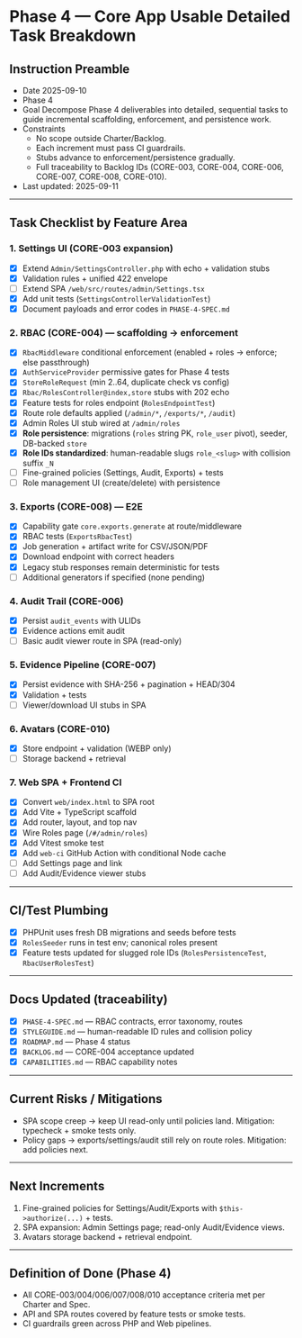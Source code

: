 # Phase 4 — Core App Usable Detailed Task Breakdown

## Instruction Preamble
- Date 2025-09-10
- Phase 4
- Goal Decompose Phase 4 deliverables into detailed, sequential tasks to guide incremental scaffolding, enforcement, and persistence work.
- Constraints
  - No scope outside Charter/Backlog.
  - Each increment must pass CI guardrails.
  - Stubs advance to enforcement/persistence gradually.
  - Full traceability to Backlog IDs (CORE-003, CORE-004, CORE-006, CORE-007, CORE-008, CORE-010).
- Last updated: 2025-09-11

---

## Task Checklist by Feature Area

### 1. Settings UI (CORE-003 expansion)
- [x] Extend `Admin/SettingsController.php` with echo + validation stubs
- [x] Validation rules + unified 422 envelope
- [ ] Extend SPA `/web/src/routes/admin/Settings.tsx`
- [x] Add unit tests (`SettingsControllerValidationTest`)
- [x] Document payloads and error codes in `PHASE-4-SPEC.md`

### 2. RBAC (CORE-004) — scaffolding → enforcement
- [x] `RbacMiddleware` conditional enforcement (enabled + roles → enforce; else passthrough)
- [x] `AuthServiceProvider` permissive gates for Phase 4 tests
- [x] `StoreRoleRequest` (min 2..64, duplicate check vs config)
- [x] `Rbac/RolesController@index,store` stubs with 202 echo
- [x] Feature tests for roles endpoint (`RolesEndpointTest`)
- [x] Route role defaults applied (`/admin/*`, `/exports/*`, `/audit`)
- [x] Admin Roles UI stub wired at `/admin/roles`
- [x] **Role persistence**: migrations (`roles` string PK, `role_user` pivot), seeder, DB-backed `store`
- [x] **Role IDs standardized**: human-readable slugs `role_<slug>` with collision suffix `_N`
- [ ] Fine-grained policies (Settings, Audit, Exports) + tests
- [ ] Role management UI (create/delete) with persistence

### 3. Exports (CORE-008) — E2E
- [x] Capability gate `core.exports.generate` at route/middleware
- [x] RBAC tests (`ExportsRbacTest`)
- [x] Job generation + artifact write for CSV/JSON/PDF
- [x] Download endpoint with correct headers
- [x] Legacy stub responses remain deterministic for tests
- [ ] Additional generators if specified (none pending)

### 4. Audit Trail (CORE-006)
- [x] Persist `audit_events` with ULIDs
- [x] Evidence actions emit audit
- [ ] Basic audit viewer route in SPA (read-only)

### 5. Evidence Pipeline (CORE-007)
- [x] Persist evidence with SHA-256 + pagination + HEAD/304
- [x] Validation + tests
- [ ] Viewer/download UI stubs in SPA

### 6. Avatars (CORE-010)
- [x] Store endpoint + validation (WEBP only)
- [ ] Storage backend + retrieval

### 7. Web SPA + Frontend CI
- [x] Convert `web/index.html` to SPA root
- [x] Add Vite + TypeScript scaffold
- [x] Add router, layout, and top nav
- [x] Wire Roles page (`/#/admin/roles`)
- [x] Add Vitest smoke test
- [x] Add `web-ci` GitHub Action with conditional Node cache
- [ ] Add Settings page and link
- [ ] Add Audit/Evidence viewer stubs

---

## CI/Test Plumbing
- [x] PHPUnit uses fresh DB migrations and seeds before tests
- [x] `RolesSeeder` runs in test env; canonical roles present
- [x] Feature tests updated for slugged role IDs (`RolesPersistenceTest`, `RbacUserRolesTest`)

---

## Docs Updated (traceability)
- [x] `PHASE-4-SPEC.md` — RBAC contracts, error taxonomy, routes
- [x] `STYLEGUIDE.md` — human-readable ID rules and collision policy
- [x] `ROADMAP.md` — Phase 4 status
- [x] `BACKLOG.md` — CORE-004 acceptance updated
- [x] `CAPABILITIES.md` — RBAC capability notes

---

## Current Risks / Mitigations
- SPA scope creep → keep UI read-only until policies land. Mitigation: typecheck + smoke tests only.
- Policy gaps → exports/settings/audit still rely on route roles. Mitigation: add policies next.

---

## Next Increments
1) Fine-grained policies for Settings/Audit/Exports with `$this->authorize(...)` + tests.  
2) SPA expansion: Admin Settings page; read-only Audit/Evidence views.  
3) Avatars storage backend + retrieval endpoint.  

---

## Definition of Done (Phase 4)
- All CORE-003/004/006/007/008/010 acceptance criteria met per Charter and Spec.
- API and SPA routes covered by feature tests or smoke tests.
- CI guardrails green across PHP and Web pipelines.
